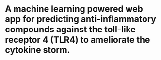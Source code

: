 # A machine learning powered web app for predicting anti-inflammatory compounds against the toll-like receptor 4 (TLR4) to ameliorate the cytokine storm.
